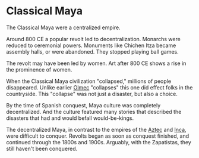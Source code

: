 # Classical Maya

The Classical Maya were a centralized empire.

Around 800 CE a popular revolt led to decentralization.
Monarchs were reduced to ceremonial powers.
Monuments like Chichen Itza became assembly halls, or were abandoned.
They stopped playing ball games.

The revolt may have been led by women.
Art after 800 CE shows a rise in the prominence of women.

When the Classical Maya civilization "collapsed," millions of people disappeared.
Unlike earlier [Olmec](olmec.md) "collapses" this one did effect folks in the countryside.
This "collapse" was not just a disaster, but also a choice.

By the time of Spanish conquest, Maya culture was completely decentralized.
And the culture featured many stories that described the disasters that had and would befall would-be-kings.

The decentralized Maya, in contrast to the empires of the [Aztec](aztec.md) and [Inca](inca.md), were difficult to conquer.
Revolts began as soon as conquest finished, and continued through the 1800s and 1900s.
Arguably, with the Zapatistas, they still haven't been conquered.
